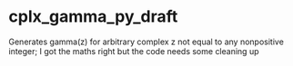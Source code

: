 # cplx_gamma_py_draft
Generates gamma(z) for arbitrary complex z not equal to any nonpositive integer; I got the maths right but the code needs some cleaning up

